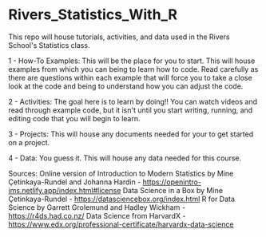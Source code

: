 # Rivers_Statistics_With_R
This repo will house tutorials, activities, and data used in the Rivers School's Statistics class. 

1 - How-To Examples: This will be the place for you to start. This will house examples from which you can being to learn how to code. Read carefully as there are questions within each example that will force you to take a close look at the code and being to understand how you can adjust the code. 

2 - Activities: The goal here is to learn by doing!! You can watch videos and read through example code, but it isn't until you start writing, running, and editing code that you will begin to learn. 

3 - Projects: This will house any documents needed for your to get started on a project. 

4 - Data: You guess it. This will house any data needed for this course. 

Sources:
Online version of Introduction to Modern Statistics by Mine Çetinkaya-Rundel and Johanna Hardin - https://openintro-ims.netlify.app/index.html#license
Data Science in a Box by Mine Çetinkaya-Rundel - https://datasciencebox.org/index.html
R for Data Science by Garrett Grolemund and Hadley Wickham - https://r4ds.had.co.nz/
Data Science from HarvardX - https://www.edx.org/professional-certificate/harvardx-data-science
